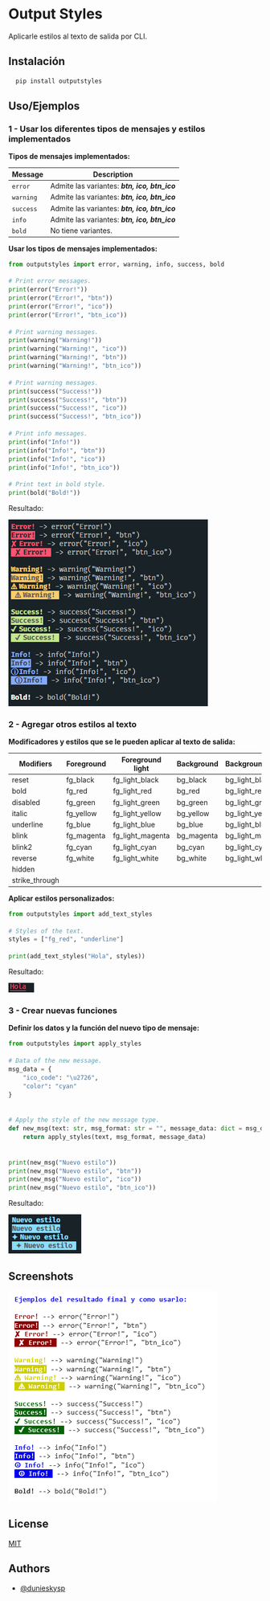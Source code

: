 # Output Styles

Aplicarle estilos al texto de salida por CLI.

## Instalación

```bash
  pip install outputstyles
```

## Uso/Ejemplos

### 1 - Usar los diferentes tipos de mensajes y estilos implementados

**Tipos de mensajes implementados:**

| Message   | Description                                   |
| --------- | --------------------------------------------- |
| `error`   | Admite las variantes: **_btn, ico, btn_ico_** |
| `warning` | Admite las variantes: **_btn, ico, btn_ico_** |
| `success` | Admite las variantes: **_btn, ico, btn_ico_** |
| `info`    | Admite las variantes: **_btn, ico, btn_ico_** |
| `bold`    | No tiene variantes.                           |

**Usar los tipos de mensajes implementados:**

```py
from outputstyles import error, warning, info, success, bold

# Print error messages.
print(error("Error!"))
print(error("Error!", "btn"))
print(error("Error!", "ico"))
print(error("Error!", "btn_ico"))

# Print warning messages.
print(warning("Warning!"))
print(warning("Warning!", "ico"))
print(warning("Warning!", "btn"))
print(warning("Warning!", "btn_ico"))

# Print warning messages.
print(success("Success!"))
print(success("Success!", "btn"))
print(success("Success!", "ico"))
print(success("Success!", "btn_ico"))

# Print info messages.
print(info("Info!"))
print(info("Info!", "btn"))
print(info("Info!", "ico"))
print(info("Info!", "btn_ico"))

# Print text in bold style.
print(bold("Bold!"))
```

Resultado:

![output_styles](https://raw.githubusercontent.com/dunieskysp/output_styles/main/docs/img/outputstyles_all.png)

### 2 - Agregar otros estilos al texto

**Modificadores y estilos que se le pueden aplicar al texto de salida:**

| Modifiers      | Foreground | Foreground light | Background | Background light |
| -------------- | ---------- | ---------------- | ---------- | ---------------- |
| reset          | fg_black   | fg_light_black   | bg_black   | bg_light_black   |
| bold           | fg_red     | fg_light_red     | bg_red     | bg_light_red     |
| disabled       | fg_green   | fg_light_green   | bg_green   | bg_light_green   |
| italic         | fg_yellow  | fg_light_yellow  | bg_yellow  | bg_light_yellow  |
| underline      | fg_blue    | fg_light_blue    | bg_blue    | bg_light_blue    |
| blink          | fg_magenta | fg_light_magenta | bg_magenta | bg_light_magenta |
| blink2         | fg_cyan    | fg_light_cyan    | bg_cyan    | bg_light_cyan    |
| reverse        | fg_white   | fg_light_white   | bg_white   | bg_light_white   |
| hidden         |            |                  |            |                  |
| strike_through |            |                  |            |                  |

**Aplicar estilos personalizados:**

```py
from outputstyles import add_text_styles

# Styles of the text.
styles = ["fg_red", "underline"]

print(add_text_styles("Hola", styles))
```

Resultado:

![output_styles](https://raw.githubusercontent.com/dunieskysp/output_styles/main/docs/img/custom_styles.png)

### 3 - Crear nuevas funciones

**Definir los datos y la función del nuevo tipo de mensaje:**

```py
from outputstyles import apply_styles

# Data of the new message.
msg_data = {
    "ico_code": "\u2726",
    "color": "cyan"
}


# Apply the style of the new message type.
def new_msg(text: str, msg_format: str = "", message_data: dict = msg_data) -> str:
    return apply_styles(text, msg_format, message_data)


print(new_msg("Nuevo estilo"))
print(new_msg("Nuevo estilo", "btn"))
print(new_msg("Nuevo estilo", "ico"))
print(new_msg("Nuevo estilo", "btn_ico"))
```

Resultado:

![output_styles](https://raw.githubusercontent.com/dunieskysp/output_styles/main/docs/img/new_message_type.png)

## Screenshots

![output_styles](https://raw.githubusercontent.com/dunieskysp/output_styles/main/docs/img/output_styles_light.png)

## License

[MIT](LICENSE)

## Authors

- [@dunieskysp](https://github.com/dunieskysp)
